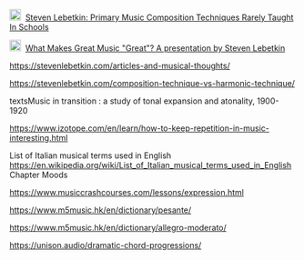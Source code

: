 <img src="https://stevenlebetkin.com/wp-content/themes/remobile-pro/images/favicon.ico" width="20" height="20" />&nbsp;
[Steven Lebetkin: Primary Music Composition Techniques Rarely Taught In Schools](https://stevenlebetkin.com/primary-music-composition-techniques-rarely-taught-in-schools/)

<img src="https://www.youtube.com/s/desktop/7ea5dfab/img/favicon_32x32.png" width="20" height="20" />&nbsp;
[What Makes Great Music "Great"? A presentation by Steven Lebetkin](https://www.youtube.com/watch?v=iZA00MHFRJA)

https://stevenlebetkin.com/articles-and-musical-thoughts/

https://stevenlebetkin.com/composition-technique-vs-harmonic-technique/

textsMusic in transition : a study of tonal expansion and atonality, 1900-1920

https://www.izotope.com/en/learn/how-to-keep-repetition-in-music-interesting.html

List of Italian musical terms used in English https://en.wikipedia.org/wiki/List_of_Italian_musical_terms_used_in_English
Chapter Moods

https://www.musiccrashcourses.com/lessons/expression.html

https://www.m5music.hk/en/dictionary/pesante/

https://www.m5music.hk/en/dictionary/allegro-moderato/

https://unison.audio/dramatic-chord-progressions/
